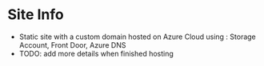 # Site Info

- Static site with a custom domain hosted on Azure Cloud using : Storage Account, Front Door, Azure DNS
- TODO: add more details when finished hosting